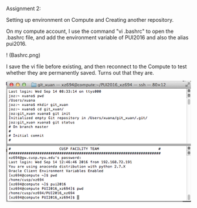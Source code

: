 Assignment 2:

Setting up environment on Compute and Creating another repository.

On my compute account, I use the command "vi .bashrc" to open the .bashrc file, and add the environment variable of PUI2016 and also the alias pui2016.

! (Bashrc.png)

I save the vi file before existing, and then reconnect to the Compute to test whether they are permanently saved. Turns out that they are.

![Screeshot 1](AliasTest.png)